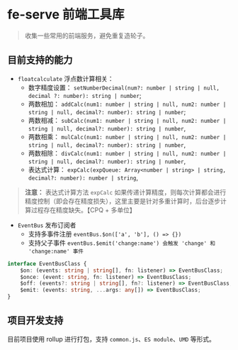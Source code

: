 # fe-serve 前端工具库

> 收集一些常用的前端服务，避免重复造轮子。

## 目前支持的能力

- `floatcalculate` 浮点数计算相关：
    - 数字精度设置： `setNumberDecimal(num?: number | string | null, decimal ?: number): string | number`;
    - 两数相加： `addCalc(num1: number | string | null, num2: number | string | null, decimal?: number): string | number`;
    - 两数相减： `subCalc(num1: number | string | null, num2: number | string | null, decimal?: number): string | number`,
    - 两数相乘： `mulCalc(num1: number | string | null, num2: number | string | null, decimal?: number): string | number`,
    - 两数相除： `divCalc(num1: number | string | null, num2: number | string | null, decimal?: number): string | number`,
    - 表达式计算： `expCalc(expQueue: Array<number | string> | string, decimal?: number): number | string`,

> **注意：**
> 表达式计算方法 `expCalc` 如果传递计算精度，则每次计算都会进行精度控制（即会存在精度损失），这里主要是针对多重计算时，后台逐步计算过程存在精度缺失。【CPQ + 多单位】


- `EventBus` 发布订阅者
    - 支持多事件注册 `eventBus.$on(['a', 'b'], () => {})`
    - 支持父子事件 `eventBus.$emit('change:name') 会触发 'change' 和 'change:name' 事件`

```ts
interface EventBusClass {
    $on: (events: string | string[], fn: listener) => EventBusClass;
    $once: (event: string, fn: listener) => EventBusClass;
    $off: (events?: string | string[], fn?: listener) => EventBusClass;
    $emit: (events: string, ...args: any[]) => EventBusClass;
}
```


## 项目开发支持

目前项目使用 rollup 进行打包，支持 `common.js`、`ES module`、`UMD` 等形式。

